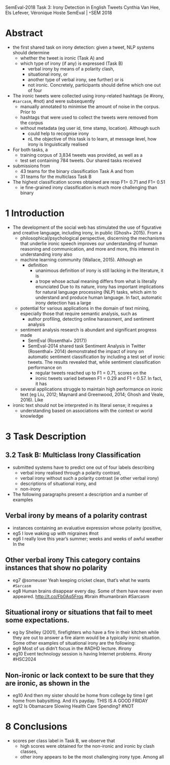 SemEval-2018 Task 3: Irony Detection in English Tweets
Cynthia Van Hee, Els Lefever, Véronique Hoste
SemEval | `*`SEM 2018

# Abstract

* the first shared task on irony detection: given a tweet, NLP systems should
  determine
  * whether the tweet is ironic (Task A) and
  * which type of irony (if any) is expressed (Task B)
    * verbal irony by means of a polarity clash,
    * situational irony, or
    * another type of verbal irony, see further) or is
    * not ironic. Concretely, participants should define which one out of four
* The ironic tweets were collected using irony-related hashtags (ie #irony,
  `#sarcasm`, #not) and were subsequently
  * manually annotated to minimise the amount of noise in the corpus. Prior to
  * hashtags that were used to collect the tweets were removed from the corpus
  * without metadata (eg user id, time stamp, location). Although such
    * could help to recognise irony
    * nL the objective of this task is to learn,
      at message level, how irony is linguistically realised
* For both tasks, a
  * training corpus of 3,834 tweets was provided, as well as a
  * test set containing 784 tweets. Our shared tasks received
* submissions from
  * 43 teams for the binary classification Task A and from
  * 31 teams for the multiclass Task B
* The highest classification scores obtained are resp F1= 0.71 and F1= 0.51
  * ie fine-grained irony classification is much more challenging than binary

# 1 Introduction

* The development of the social web has stimulated the use of figurative and
  creative language, including irony, in public (Ghosh+ 2015). From a
  * philosophical/psychological perspective, discerning the mechanisms that
    underlie ironic speech improves our understanding of human reasoning and
    communication, and more and more, this interest in understanding irony also
  * machine learning community (Wallace, 2015). Although an
    * definition
      * unanimous definition of irony is still lacking in the literature, it is
      * a trope whose actual meaning differs from what is literally enunciated
        Due to its nature, irony has important implications for natural
        language processing (NLP) tasks, which aim to understand and produce
        human language. In fact, automatic irony detection has a large
  * potential for various applications in the domain of text mining,
    especially those that require semantic analysis, such as
    * author profiling, detecting online harassment, and sentiment analysis
  * sentiment analysis research is abundant and significant progress made
    * SemEval (Rosenthal+ 2017))
    * SemEval-2014 shared task Sentiment Analysis in Twitter (Rosenthal+ 2014)
      demonstrated the impact of irony on automatic sentiment classification by
      including a test set of ironic tweets. The results revealed that, while
      sentiment classification performance on
      * regular tweets reached up to F1 = 0.71, scores on the
      * ironic tweets varied between F1 = 0.29 and F1 = 0.57.  In fact, it has
  * several applications struggle to maintain high performance on ironic text
    (eg Liu, 2012; Maynard and Greenwood, 2014; Ghosh and Veale, 2016).  Like
* ironic text should not be interpreted in its literal sense; it requires a
  * understanding based on associations with the context or world knowledge

# 3 Task Description

## 3.2 Task B: Multiclass Irony Classification

* submitted systems have to predict one out of four labels describing 
  * verbal irony realised through a polarity contrast, 
  * verbal irony without such a polarity contrast (ie other verbal irony)
  * descriptions of situational irony, and 
  * non-irony
* The following paragraphs present a description and a number of examples

## Verbal irony by means of a polarity contrast

* instances containing an evaluative expression whose polarity (positive,
* eg5 I love waking up with migraines #not
* eg6 I really love this year’s summer; weeks and weeks of awful weather In the

## Other verbal irony This category contains instances that show no polarity

* eg7 @someuser Yeah keeping cricket clean, that’s what he wants `#Sarcasm`
* eg8 Human brains disappear every day. Some of them have never even appeared.
  http://t.co/Fb0Aq5Frqs #brain #humanbrain #Sarcasm

## Situational irony or situations that fail to meet some expectations.

* eg by Shelley (2001), firefighters who have a fire in their kitchen while
  they are out to answer a fire alarm would be a typically ironic situation.
  Some other examples of situational irony are the following:
* eg9 Most of us didn’t focus in the #ADHD lecture. #irony
* eg10 Event technology session is having Internet problems. #irony #HSC2024

## Non-ironic or lack context to be sure that they are ironic, as shown in the

* eg10 And then my sister should be home from college by time I get home from
  babysitting. And it’s payday. THIS IS A GOOD FRIDAY 
* eg12 Is Obamacare Slowing Health Care Spending? #NOT

# 8 Conclusions

* scores per class label in Task B, we observe that
  * high scores were obtained for the non-ironic and ironic by clash classes,
  * other irony appears to be the most challenging irony type. Among all
